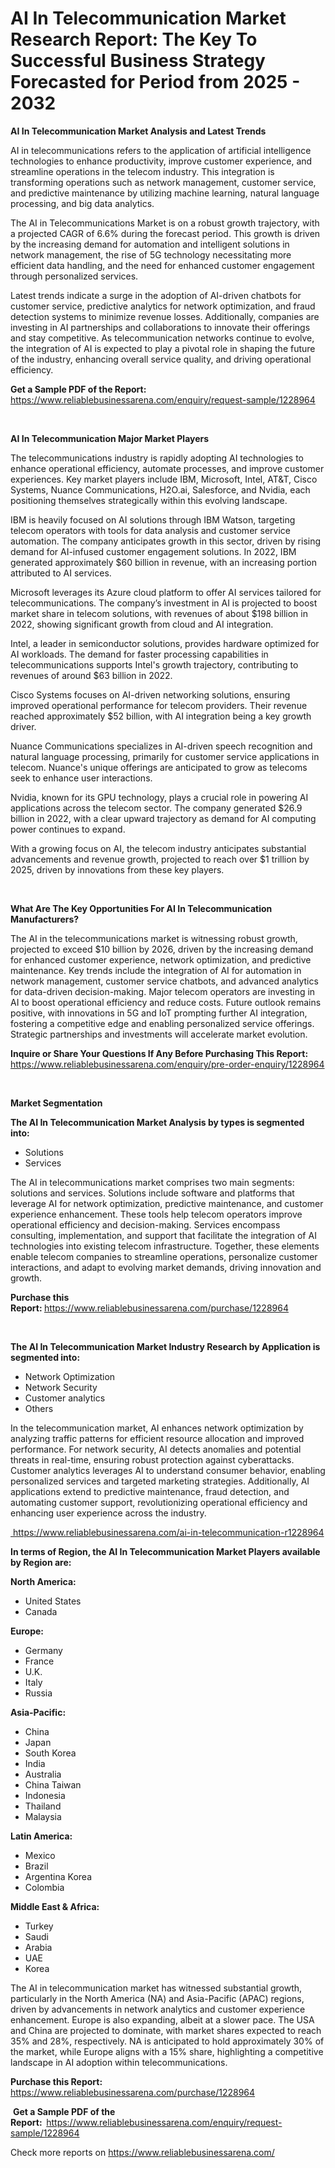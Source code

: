 <p><h1>AI In Telecommunication Market Research Report: The Key To Successful Business Strategy Forecasted for Period from 2025 - 2032</h1></p><p><strong>AI In Telecommunication Market Analysis and Latest Trends</strong></p>
<p><p>AI in telecommunications refers to the application of artificial intelligence technologies to enhance productivity, improve customer experience, and streamline operations in the telecom industry. This integration is transforming operations such as network management, customer service, and predictive maintenance by utilizing machine learning, natural language processing, and big data analytics.</p><p>The AI in Telecommunications Market is on a robust growth trajectory, with a projected CAGR of 6.6% during the forecast period. This growth is driven by the increasing demand for automation and intelligent solutions in network management, the rise of 5G technology necessitating more efficient data handling, and the need for enhanced customer engagement through personalized services.</p><p>Latest trends indicate a surge in the adoption of AI-driven chatbots for customer service, predictive analytics for network optimization, and fraud detection systems to minimize revenue losses. Additionally, companies are investing in AI partnerships and collaborations to innovate their offerings and stay competitive. As telecommunication networks continue to evolve, the integration of AI is expected to play a pivotal role in shaping the future of the industry, enhancing overall service quality, and driving operational efficiency.</p></p>
<p><strong>Get a Sample PDF of the Report:&nbsp;</strong> <a href="https://www.reliablebusinessarena.com/enquiry/request-sample/1228964?utm_campaign=1905&utm_medium=2&utm_source=Github&utm_content=ia&utm_term=15022025&utm_id=ai-in-telecommunication">https://www.reliablebusinessarena.com/enquiry/request-sample/1228964</a></p>
<p>&nbsp;</p>
<p><strong>AI In Telecommunication Major Market Players</strong></p>
<p><p>The telecommunications industry is rapidly adopting AI technologies to enhance operational efficiency, automate processes, and improve customer experiences. Key market players include IBM, Microsoft, Intel, AT&T, Cisco Systems, Nuance Communications, H2O.ai, Salesforce, and Nvidia, each positioning themselves strategically within this evolving landscape.</p><p>IBM is heavily focused on AI solutions through IBM Watson, targeting telecom operators with tools for data analysis and customer service automation. The company anticipates growth in this sector, driven by rising demand for AI-infused customer engagement solutions. In 2022, IBM generated approximately $60 billion in revenue, with an increasing portion attributed to AI services.</p><p>Microsoft leverages its Azure cloud platform to offer AI services tailored for telecommunications. The company’s investment in AI is projected to boost market share in telecom solutions, with revenues of about $198 billion in 2022, showing significant growth from cloud and AI integration.</p><p>Intel, a leader in semiconductor solutions, provides hardware optimized for AI workloads. The demand for faster processing capabilities in telecommunications supports Intel's growth trajectory, contributing to revenues of around $63 billion in 2022.</p><p>Cisco Systems focuses on AI-driven networking solutions, ensuring improved operational performance for telecom providers. Their revenue reached approximately $52 billion, with AI integration being a key growth driver.</p><p>Nuance Communications specializes in AI-driven speech recognition and natural language processing, primarily for customer service applications in telecom. Nuance's unique offerings are anticipated to grow as telecoms seek to enhance user interactions.</p><p>Nvidia, known for its GPU technology, plays a crucial role in powering AI applications across the telecom sector. The company generated $26.9 billion in 2022, with a clear upward trajectory as demand for AI computing power continues to expand.</p><p>With a growing focus on AI, the telecom industry anticipates substantial advancements and revenue growth, projected to reach over $1 trillion by 2025, driven by innovations from these key players.</p></p>
<p>&nbsp;</p>
<p><strong>What Are The Key Opportunities For AI In Telecommunication Manufacturers?</strong></p>
<p><p>The AI in the telecommunications market is witnessing robust growth, projected to exceed $10 billion by 2026, driven by the increasing demand for enhanced customer experience, network optimization, and predictive maintenance. Key trends include the integration of AI for automation in network management, customer service chatbots, and advanced analytics for data-driven decision-making. Major telecom operators are investing in AI to boost operational efficiency and reduce costs. Future outlook remains positive, with innovations in 5G and IoT prompting further AI integration, fostering a competitive edge and enabling personalized service offerings. Strategic partnerships and investments will accelerate market evolution.</p></p>
<p><strong>Inquire or Share Your Questions If Any Before Purchasing This Report:</strong> <a href="https://www.reliablebusinessarena.com/enquiry/pre-order-enquiry/1228964?utm_campaign=1905&utm_medium=2&utm_source=Github&utm_content=ia&utm_term=15022025&utm_id=ai-in-telecommunication">https://www.reliablebusinessarena.com/enquiry/pre-order-enquiry/1228964</a></p>
<p>&nbsp;</p>
<p><strong>Market Segmentation</strong></p>
<p><strong>The AI In Telecommunication Market Analysis by types is segmented into:</strong></p>
<p><ul><li>Solutions</li><li>Services</li></ul></p>
<p><p>The AI in telecommunications market comprises two main segments: solutions and services. Solutions include software and platforms that leverage AI for network optimization, predictive maintenance, and customer experience enhancement. These tools help telecom operators improve operational efficiency and decision-making. Services encompass consulting, implementation, and support that facilitate the integration of AI technologies into existing telecom infrastructure. Together, these elements enable telecom companies to streamline operations, personalize customer interactions, and adapt to evolving market demands, driving innovation and growth.</p></p>
<p><strong>Purchase this Report:&nbsp;</strong><a href="https://www.reliablebusinessarena.com/purchase/1228964?utm_campaign=1905&utm_medium=2&utm_source=Github&utm_content=ia&utm_term=15022025&utm_id=ai-in-telecommunication">https://www.reliablebusinessarena.com/purchase/1228964</a></p>
<p>&nbsp;</p>
<p><strong>The AI In Telecommunication Market Industry Research by Application is segmented into:</strong></p>
<p><ul><li>Network Optimization</li><li>Network Security</li><li>Customer analytics</li><li>Others</li></ul></p>
<p><p>In the telecommunication market, AI enhances network optimization by analyzing traffic patterns for efficient resource allocation and improved performance. For network security, AI detects anomalies and potential threats in real-time, ensuring robust protection against cyberattacks. Customer analytics leverages AI to understand consumer behavior, enabling personalized services and targeted marketing strategies. Additionally, AI applications extend to predictive maintenance, fraud detection, and automating customer support, revolutionizing operational efficiency and enhancing user experience across the industry.</p></p>
<p><a href="https://www.reliablebusinessarena.com/ai-in-telecommunication-r1228964?utm_campaign=1905&utm_medium=2&utm_source=Github&utm_content=ia&utm_term=15022025&utm_id=ai-in-telecommunication">&nbsp;https://www.reliablebusinessarena.com/ai-in-telecommunication-r1228964</a></p>
<p><strong>In terms of Region, the AI In Telecommunication Market Players available by Region are:</strong></p>
<p>
    <p> <strong> North America: </strong>
        <ul>
            <li>United States</li>
            <li>Canada</li>
        </ul>
        </p> 
    <p> <strong> Europe: </strong>
        <ul>
            <li>Germany</li>
            <li>France</li>
            <li>U.K.</li>
            <li>Italy</li>
            <li>Russia</li>
        </ul>
        </p> 
    <p> <strong> Asia-Pacific: </strong>
        <ul>
            <li>China</li>
            <li>Japan</li>
            <li>South Korea</li>
            <li>India</li>
            <li>Australia</li>
            <li>China Taiwan</li>
            <li>Indonesia</li>
            <li>Thailand</li>
            <li>Malaysia</li>
        </ul>
        </p> 
    <p> <strong> Latin America: </strong>
        <ul>
            <li>Mexico</li>
            <li>Brazil</li>
            <li>Argentina Korea</li>
            <li>Colombia</li>
        </ul>
        </p> 
    <p> <strong> Middle East & Africa: </strong>
        <ul>
            <li>Turkey</li>
            <li>Saudi</li>
            <li>Arabia</li>
            <li>UAE</li>
            <li>Korea</li>
        </ul>
    </p>
    </p>
<p><p>The AI in telecommunication market has witnessed substantial growth, particularly in the North America (NA) and Asia-Pacific (APAC) regions, driven by advancements in network analytics and customer experience enhancement. Europe is also expanding, albeit at a slower pace. The USA and China are projected to dominate, with market shares expected to reach 35% and 28%, respectively. NA is anticipated to hold approximately 30% of the market, while Europe aligns with a 15% share, highlighting a competitive landscape in AI adoption within telecommunications.</p></p>
<p><strong>Purchase this Report: </strong><a href="https://www.reliablebusinessarena.com/purchase/1228964?utm_campaign=1905&utm_medium=2&utm_source=Github&utm_content=ia&utm_term=15022025&utm_id=ai-in-telecommunication">https://www.reliablebusinessarena.com/purchase/1228964</a></p>
<p>&nbsp;<strong>Get a Sample PDF of the Report:&nbsp;&nbsp;</strong><a href="https://www.reliablebusinessarena.com/enquiry/request-sample/1228964?utm_campaign=1905&utm_medium=2&utm_source=Github&utm_content=ia&utm_term=15022025&utm_id=ai-in-telecommunication">https://www.reliablebusinessarena.com/enquiry/request-sample/1228964</a></p>
<p><strong></strong></p>
<p>Check more reports on <a href="https://www.reliablebusinessarena.com/?utm_campaign=1905&utm_medium=2&utm_source=Github&utm_content=ia&utm_term=15022025&utm_id=ai-in-telecommunication">https://www.reliablebusinessarena.com/</a></p>